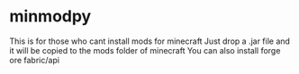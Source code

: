 # minmodpy
This is for those who cant install mods for minecraft
Just drop a .jar file and it will be copied to the mods folder of minecraft
You can also install forge ore fabric/api

